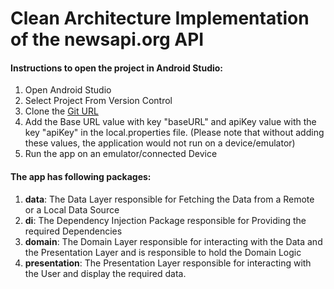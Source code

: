 # Clean Architecture Implementation of the newsapi.org API


#### Instructions to open the project in Android Studio:
1. Open Android Studio
2. Select Project From Version Control
3. Clone the [Git URL](https://github.com/asdheeraj/News)
4. Add the Base URL value with key "baseURL" and apiKey value with the key "apiKey" in the local.properties file. (Please note that without adding these values, the application would not run on a device/emulator)
5. Run the app on an emulator/connected Device

#### The app has following packages:
1. **data**: The Data Layer responsible for Fetching the Data from a Remote or a Local Data Source
2. **di**: The Dependency Injection Package responsible for Providing the required Dependencies
3. **domain**: The Domain Layer responsible for interacting with the Data and the Presentation Layer and is responsible to hold the Domain Logic
4. **presentation**: The Presentation Layer responsible for interacting with the User and display the required data.

